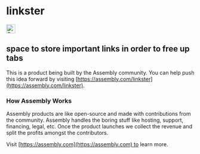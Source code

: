 # linkster

<a href="https://assembly.com/linkster/bounties?utm_campaign=assemblage&utm_source=linkster&utm_medium=repo_badge"><img src="https://asm-badger.herokuapp.com/linkster/badges/tasks.svg" height="24px" alt="Open Tasks" /></a>

## space to store important links in order to free up tabs

This is a product being built by the Assembly community. You can help push this idea forward by visiting [https://assembly.com/linkster](https://assembly.com/linkster).

### How Assembly Works

Assembly products are like open-source and made with contributions from the community. Assembly handles the boring stuff like hosting, support, financing, legal, etc. Once the product launches we collect the revenue and split the profits amongst the contributors.

Visit [https://assembly.com](https://assembly.com) to learn more.
